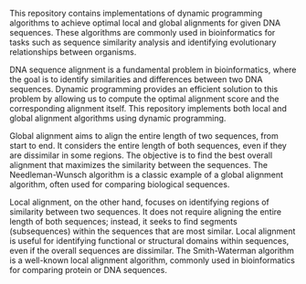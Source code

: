 This repository contains implementations of dynamic programming algorithms to achieve optimal local and global alignments for given DNA sequences. These algorithms are commonly used in bioinformatics for tasks such as sequence similarity analysis and identifying evolutionary relationships between organisms.

DNA sequence alignment is a fundamental problem in bioinformatics, where the goal is to identify similarities and differences between two DNA sequences. Dynamic programming provides an efficient solution to this problem by allowing us to compute the optimal alignment score and the corresponding alignment itself.
This repository implements both local and global alignment algorithms using dynamic programming. 

Global alignment aims to align the entire length of two sequences, from start to end. It considers the entire length of both sequences, even if they are dissimilar in some regions. The objective is to find the best overall alignment that maximizes the similarity between the sequences. The Needleman-Wunsch algorithm is a classic example of a global alignment algorithm, often used for comparing biological sequences.

Local alignment, on the other hand, focuses on identifying regions of similarity between two sequences. It does not require aligning the entire length of both sequences; instead, it seeks to find segments (subsequences) within the sequences that are most similar. Local alignment is useful for identifying functional or structural domains within sequences, even if the overall sequences are dissimilar. The Smith-Waterman algorithm is a well-known local alignment algorithm, commonly used in bioinformatics for comparing protein or DNA sequences.
